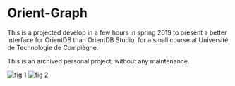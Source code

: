 # Orient-Graph

This is a projected develop in a few hours in spring 2019 to present a better interface for OrientDB than OrientDB Studio, for a small course at Université de Technologie de Compiègne.

This is an archived personal project, without any maintenance.

![fig 1](https://imgur.com/icH4dYS.png)
![fig 2](https://imgur.com/EbfYkH3.png)
